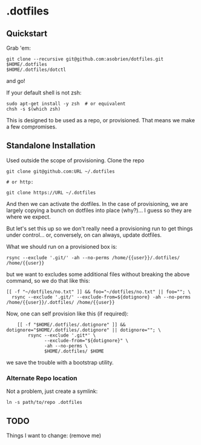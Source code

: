 .dotfiles
=========

Quickstart
----------
Grab 'em:

```
git clone --recursive git@github.com:asobrien/dotfiles.git $HOME/.dotfiles
$HOME/.dotfiles/dotctl
```

and go!

If your default shell is not zsh:
```
sudo apt-get install -y zsh  # or equivalent
chsh -s $(which zsh)
```


This is designed to be used as a repo, or provisioned. That means we make
a few compromises.

Standalone Installation
-----------------------
Used outside the scope of provisioning. Clone the repo

```
git clone git@github.com:URL ~/.dotfiles

# or http:

git clone https://URL ~/.dotfiles
```

And then we can activate the dotfiles. In the case of provisioning, we
are largely copying a bunch on dotfiles into place (why?)... I guess so
they are where we expect. 

But let's set this up so we don't really need a provisioning run to get
things under control... or, conversely, on can always, update dotfiles.


What we should run on a provisioned box is:

```
rsync --exclude '.git/' -ah --no-perms /home/{{user}}/.dotfiles/ /home/{{user}}
```

but we want to excludes some additional files without breaking the above command,
so we do that like this:

```
[[ -f "~/dotfiles/no.txt" ]] && foo="~/dotfiles/no.txt" || foo=""; \
  rsync --exclude '.git/' --exclude-from=${dotignore} -ah --no-perms /home/{{user}}/.dotfiles/ /home/{{user}}
```

Now, one can self provision like this (if required):

```
    [[ -f "$HOME/.dotfiles/.dotignore" ]] && dotignore="$HOME/.dotfiles/.dotignore" || dotignore=""; \
        rsync --exclude '.git*' \
              --exclude-from="${dotignore}" \
              -ah --no-perms \
              $HOME/.dotfiles/ $HOME
```

we save the trouble with a bootstrap utility.

### Alternate Repo location ###
Not a problem, just create a symlink:
```
ln -s path/to/repo .dotfiles
```

TODO
----
Things I want to change: (remove me)

